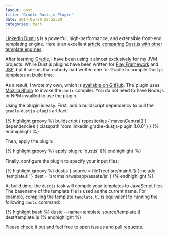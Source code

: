 ```yaml
---
layout: post
title: "Gradle Dust.js Plugin"
date: 2014-05-29 22:55:00
categories: tech
---
```


[LinkedIn Dust.js][linkedin-dustjs] is a powerful, high-performance, and extensible front-end templating engine. Here is an excellent [article comparing Dust.js with other template engines][dustjs-comparison].

After learning [Gradle][gradle], I have been using it almost exclusively for my JVM projects. While Dust.js plugins have been written for [Play Framework][dustjs-play] and [JSP][dustjs-jsp], but it seems that nobody had written one for Gradle to compile Dust.js templates at build time.

As a result, I wrote my own, which is [available on GitHub][gradle-dustjs-plugin]. The plugin uses [Mozilla Rhino][rhino] to invoke the `dustc` compiler. You do not need to have Node.js or NPM installed to use the plugin.

Using the plugin is easy. First, add a buildscript dependency to pull the `gradle-dustjs-plugin` artifact:

{% highlight groovy %}
buildscript {
  repositories {
    mavenCentral()
  }
  dependencies {
    classpath 'com.linkedin:gradle-dustjs-plugin:1.0.0'
  }
}
{% endhighlight %}

Then, apply the plugin:

{% highlight groovy %}
apply plugin: 'dustjs'
{% endhighlight %}

Finally, configure the plugin to specify your input files:

{% highlight groovy %}
dustjs {
  source = fileTree('src/main/tl') {
    include 'template.tl'
  }
  dest = 'src/main/webapp/assets/js'
}
{% endhighlight %}

At build time, the `dustjs` task will compile your templates to JavaScript files. The basename of the template file is used as the current name. For example, compiling the template `template.tl` is equivalent to running the following `dustc` command:

{% highlight bash %}
dustc --name=template source/template.tl dest/template.js
{% endhighlight %}

Please check it out and feel free to open issues and pull requests.

[linkedin-dustjs]: http://linkedin.github.io/dustjs/
[dustjs-comparison]: http://engineering.linkedin.com/frontend/client-side-templating-throwdown-mustache-handlebars-dustjs-and-more
[gradle]: http://www.gradle.org
[dustjs-play]: https://github.com/typesafehub/play-plugins/tree/master/dust
[dustjs-jsp]: http://dust4j.noroutine.me/
[gradle-dustjs-plugin]: https://github.com/davidzchen/gradle-dustjs-plugin
[rhino]: https://developer.mozilla.org/en-US/docs/Mozilla/Projects/Rhino

